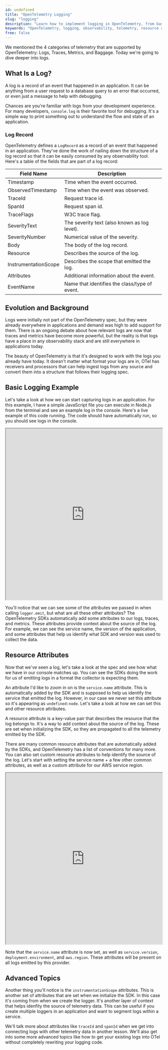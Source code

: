 ```yaml
---
id: undefined
title: "OpenTelemetry Logging"
slug: "logging"
description: "Learn how to implement logging in OpenTelemetry, from basic setup to advanced resource attributes and instrumentation."
keywords: "OpenTelemetry, logging, observability, telemetry, resource attributes"
free: false
---
```


We mentioned the 4 categories of telemetry that are supported by OpenTelemetry: Logs, Traces, Metrics, and Baggage. Today we're going to dive deeper into logs.

## What Is a Log?

A log is a record of an event that happened in an application. It can be anything from a user request to a database query to an error that occurred, or even just a message to help with debugging.

Chances are you're familiar with logs from your development experience. For many developers, `console.log` is their favorite tool for debugging. It's a simple way to print something out to understand the flow and state of an application.

### Log Record

OpenTelemetry defines a `LogRecord` as a record of an event that happened in an application. They've done the work of nailing down the structure of a log record so that it can be easily consumed by any observability tool. Here's a table of the fields that are part of a log record:

| Field Name           | Description                                      |
|----------------------|--------------------------------------------------|
| Timestamp            | Time when the event occurred.                    |
| ObservedTimestamp    | Time when the event was observed.                |
| TraceId              | Request trace id.                                |
| SpanId               | Request span id.                                 |
| TraceFlags           | W3C trace flag.                                  |
| SeverityText         | The severity text (also known as log level).     |
| SeverityNumber       | Numerical value of the severity.                 |
| Body                 | The body of the log record.                      |
| Resource             | Describes the source of the log.                 |
| InstrumentationScope | Describes the scope that emitted the log.        |
| Attributes           | Additional information about the event.          |
| EventName            | Name that identifies the class/type of event.    |

## Evolution and Background

Logs were initially not part of the OpenTelemetry spec, but they were already everywhere in applications and demand was high to add support for them. There is an ongoing debate about how relevant logs are now that traces and metrics have become more powerful, but the reality is that logs have a place in any observability stack and are still everywhere in applications today.

The beauty of OpenTelemetry is that it's designed to work with the logs you already have today. It doesn't matter what format your logs are in, OTel has receivers and processors that can help ingest logs from any source and convert them into a structure that follows their logging spec.

## Basic Logging Example

Let's take a look at how we can start capturing logs in an application. For this example, I have a simple JavaScript file you can execute in Node.js from the terminal and see an example log in the console. Here's a live example of this code running. The code should have automatically run, so you should see logs in the console.

<iframe
  src="https://stackblitz.com/edit/learn-otel-node-examples?embed=1&file=src%2Flog.ts&hideExplorer=1&hideNavigation=1&view=editor&terminalHeight=50&startScript=log&ctl=1"
  height="550px"
  width="100%"
  loading="lazy"
  title="OpenTelemetry Basic Logging Example"
></iframe>

You'll notice that we can see some of the attributes we passed in when calling `logger.emit`, but what are all these other attributes? The OpenTelemetry SDKs automatically add some attributes to our logs, traces, and metrics. These attributes provide context about the source of the log. For example, we can see the service name, the version of the application, and some attributes that help us identify what SDK and version was used to collect the data.

## Resource Attributes

Now that we've seen a log, let's take a look at the spec and see how what we have in our console matches up. You can see the SDKs doing the work for us of emitting logs in a format the collector is expecting them.

An attribute I'd like to zoom in on is the `service.name` attribute. This is automatically added by the SDK and is supposed to help us identify the service that emitted the log. However, in our case we never set this attribute so it's appearing as `undefined:node`. Let's take a look at how we can set this and other resource attributes.

A resource attribute is a key-value pair that describes the resource that the log belongs to. It's a way to add context about the source of the log. These are set when initializing the SDK, so they are propagated to all the telemetry emitted by the SDK.

There are many common resource attributes that are automatically added by the SDKs, and OpenTelemetry has a list of conventions for many more. You can also set custom resource attributes to help identify the source of the log. Let's start with setting the service name + a few other common attributes, as well as a custom attribute for our AWS service region.

<iframe
  src="https://stackblitz.com/edit/learn-otel-node-examples?embed=1&file=src%2Flog-with-resources.ts&hideExplorer=1&hideNavigation=1&view=editor&terminalHeight=50&startScript=log-with-resources&ctl=1"
  height="550px"
  width="100%"
  loading="lazy"
  title="OpenTelemetry Resource Attributes Example"
></iframe>

Note that the `service.name` attribute is now set, as well as `service.version`, `deployment.environment`, and `aws.region`. These attributes will be present on all logs emitted by this provider.

## Advanced Topics

Another thing you'll notice is the `instrumentationScope` attributes. This is another set of attributes that are set when we initialize the SDK. In this case it's coming from when we create the logger. It's another layer of context that helps idenfity the source of telemetry data. This can be useful if you create multiple loggers in an application and want to segment logs within a service.

We'll talk more about attributes like `traceId` and `spanId` when we get into connecting logs with other telemetry data in another lesson. We'll also get into some more advanced topics like how to get your existing logs into OTel without completely rewriting your logging code.
